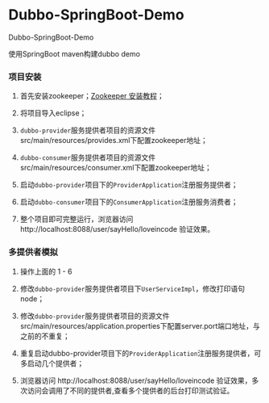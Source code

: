 # Dubbo-SpringBoot-Demo
  
  Dubbo-SpringBoot-Demo
  
  使用SpringBoot maven构建dubbo demo

### 项目安装

1. 首先安装zookeeper；[Zookeeper 安装教程](https://www.w3cschool.cn/zookeeper/zookeeper_installation.html)；

2. 将项目导入eclipse；

3. `dubbo-provider`服务提供者项目的资源文件 src/main/resources/provides.xml下配置zookeeper地址；

4. `dubbo-consumer`服务提供者项目的资源文件 src/main/resources/consumer.xml下配置zookeeper地址；

5. 启动`dubbo-provider`项目下的`ProviderApplication`注册服务提供者；

6. 启动`dubbo-consumer`项目下的`ConsumerApplication`注册服务消费者；

7. 整个项目即可完整运行，浏览器访问 http://localhost:8088/user/sayHello/loveincode 验证效果。

### 多提供者模拟

1. 操作上面的 1 - 6 

2. 修改`dubbo-provider`服务提供者项目下`UserServiceImpl`，修改打印语句 node；

3. 修改`dubbo-provider`服务提供者项目的资源文件 src/main/resources/application.properties下配置server.port端口地址，与之前的不重复；

4. 重复启动dubbo-provider项目下的`ProviderApplication`注册服务提供者，可多启动几个提供者；

5. 浏览器访问 http://localhost:8088/user/sayHello/loveincode 验证效果，多次访问会调用了不同的提供者,查看多个提供者的后台打印测试验证。
